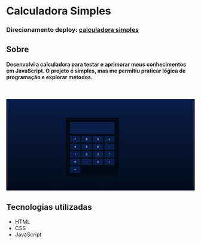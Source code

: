 # Calculadora Simples
### Direcionamento deploy: [calculadora simples](https://calculadora-ten-khaki.vercel.app/)

## Sobre 
#### Desenvolvi a calculadora para testar e aprimorar meus conhecimentos em JavaScript. O projeto é simples, mas me permitiu praticar lógica de programação e explorar métodos.

<br>

<p align="center">
  <img src="./img/calculadoraSimples.PNG" alt="Calculadora simples">
</p>

## Tecnologias utilizadas 
* HTML
* CSS
* JavaScript


